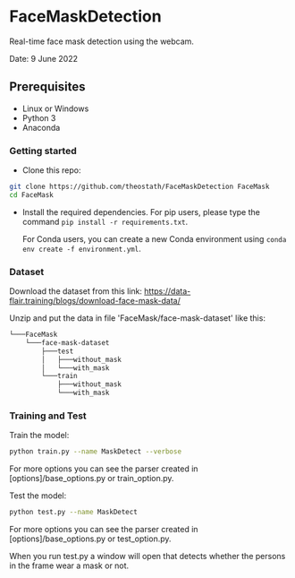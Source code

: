 # FaceMaskDetection
Real-time face mask detection using the webcam. 

Date: 9 June 2022

## Prerequisites
- Linux or Windows
- Python 3
- Anaconda

### Getting started

- Clone this repo:
```bash
git clone https://github.com/theostath/FaceMaskDetection FaceMask
cd FaceMask
```

- Install the required dependencies.
  For pip users, please type the command `pip install -r requirements.txt`.
  
  For Conda users,  you can create a new Conda environment using `conda env create -f environment.yml`.

### Dataset

Download the dataset from this link:
https://data-flair.training/blogs/download-face-mask-data/

Unzip and put the data in file 'FaceMask/face-mask-dataset' like this:
```bash
└───FaceMask
    └───face-mask-dataset
        ├───test
        │   ├───without_mask
        │   └───with_mask
        └───train
            ├───without_mask
            └───with_mask
```

### Training and Test
Train the model:
```bash
python train.py --name MaskDetect --verbose
```

For more options you can see the parser created in [options]/base_options.py or train_option.py.

Test the model:
```bash
python test.py --name MaskDetect
```

For more options you can see the parser created in [options]/base_options.py or test_option.py.

When you run test.py a window will open that detects whether the persons in the frame wear a mask or not.
